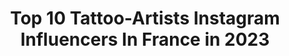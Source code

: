 ---
title: Top 10 Tattoo-Artists Instagram Influencers In France in 2023
description: >-
  Find top tattoo-artists Instagram influencers in France in 2023. Most popular hashtags: #tattoo #tattooartist #tatouage #inked.
platform: Instagram
hits: 199
text_top: See the most popular Instagram influencers on inBeat.
text_bottom: Our database has 199 Instagram influencers like this in France for you to connect with.
profiles:
  - username: "sampaguitajay_tattoo"
    fullname: >-
      Sampaguita Jay 🇵🇭🇫🇷
    bio: >-
      • TATTOO ARTIST, Paris France • sponsored by : - @aftercareh2ocean - @tattooarmourpro • jaytattooart@gmail.com •@noireinkcollective
    location: "France"
    followers: 72182
    engagement: 521
    commentsToLikes: 0.024842
    id: ck5qcw77isme10i11q7pjeh8q
    verified: false
    hashtags: "#vikings, #tattooartist, #cheyennetattooequipment, #realistictattoo"
  - username: "chimaera_tattoo"
    fullname: >-
      Carole
    bio: >-
      Tattoo artist 🌸 Inclusive as fuck🌈 Paris-Lyon🌱 Beetle lover🐜 Illustration @Satan.ttt 🍑
    location: "France"
    followers: 21518
    engagement: 382
    commentsToLikes: 0.033941
    id: ck5q1heeiazw70i112mkhhmjw
    verified: false
    hashtags: "#blackworktattoo, #wildflowers, #lyontattoo, #chimaera"
  - username: "alexbruz"
    fullname: >-
      Alex Bruz
    bio: >-
      Tattoo Artist. 🌎 True to Art📍 Owner of @elitetattoostudio 💎 Photography account: @bybruz 📸 Appointments: 📧 or DM. #alexbruz (website under repair)👇🏻
    location: "France"
    followers: 528249
    engagement: 144
    commentsToLikes: 0.026014
    id: ck5bw7ojfl5i40i11idntd1oz
    verified: false
    hashtags: "#bishoprotary, #inkedmag, #time, #protectyourart"
  - username: "carolinekarenine"
    fullname: >-
      Caroline Karenine
    bio: >-
      French Tattoo Artist // booking closed #carolinekarenine ART @carolinekarenine_art Co founder @lignenoireditions
    location: "France"
    followers: 40209
    engagement: 313
    commentsToLikes: 0.021764
    id: ck0tzralwramh0i19xqdwyvpl
    verified: false
    hashtags: "#frenchtattoo, #healedtattoo, #sleevetattoo, #carolinekarenine"
  - username: "no_tilusse_tattoo"
    fullname: >-
      No Tilusse Tattoo
    bio: >-
      Watercolor Tattoo artist Private tattoo studio My youtube channel No Tilusse Tattoo Contact: FB or mail
    location: "France"
    followers: 26681
    engagement: 646
    commentsToLikes: 0.007298
    id: ck15s21k0aucl0i192u8obf26
    verified: false
    hashtags: "#disneytattoos, #tattoos, #tatouage, #neotraditionaltattoo"
  - username: "delphiechu"
    fullname: >-
      𝔻𝕖𝕝𝕡𝕙𝕚𝕖 ℂ𝕙𝕦
    bio: >-
      Delphie・Paris • tattoo artist PARIS 11 Liste d’attente déconfinement ouverte !
    location: "France"
    followers: 7511
    engagement: 581
    commentsToLikes: 0.033888
    id: ck5qeckbfzteu0i11w4mz5aal
    verified: false
    hashtags: "#flashtattoo, #blacktattooart, #tattoo, #flashart"
  - username: "blum.ttt"
    fullname: >-
      ❈  Blum  ❈
    bio: >-
      French Tattoo Artist • Bookings 2020 closed — NO DM BOOKING : blum.ttt@gmail.com MARSEILLE 🇫🇷 At @prismetattoo
    location: "France"
    followers: 123440
    engagement: 301
    commentsToLikes: 0.004161
    id: ck6tp4kv5hsuf0j71beoc7r1c
    verified: false
    hashtags: "#littletattoos, #jeweltattoo, #blacktattoo, #tattoolife"
  - username: "mo.no.tattoo"
    fullname: >-
      Svetlana Ehrt
    bio: >-
      NO DM ❌ TATTOO ARTIST 📍Based in Barcelona @sashatattooingbarcelona 📍Guest in Paris tattooehrt@gmail.com Vegan ink ♡
    location: "France"
    followers: 17114
    engagement: 528
    commentsToLikes: 0.004987
    id: ck5hoqv2nq26t0i11d32jr6cw
    verified: false
    hashtags: "#redflowerstattoo"
  - username: "maaya_j"
    fullname: >-
      Maaya J.
    bio: >-
      🏮TATTOO ARTIST🏮 Sombretâche-87 rue Jean de Bernardy Marseille, France NO DM, MAIL ONLY 📩: Maayaj.tattoo@gmail.com ▪️MTP 5,6 Decembre
    location: "France"
    followers: 14396
    engagement: 493
    commentsToLikes: 0.015346
    id: ck8t9b08bng9s0j785znyjcdn
    verified: false
    hashtags: "#japanesetattoo, #darkartist, #flowertattoo, #geisha"
  - username: "kyriakaiju"
    fullname: >-
      ❄ Morgane 🌸 Kyriä ❄
    bio: >-
      🎀 Young Tattoo Artist 💉 💖 Pop-Geek Culture 🐾 Animals 🌈 Fullcolor 💖 🦄 Co-owner @kinkaijutattoo 🌸 📍 Grenoble 🇫🇷 Mail only 💌 morgane.kyria@gmail.com
    location: "France"
    followers: 5408
    engagement: 1062
    commentsToLikes: 0.097475
    id: ck5hebw38s41w0i119ro8wqig
    verified: false
    hashtags: "#animetattoo, #tattooartist, #neotraditionaltattoo, #frenchtattooflash"
---